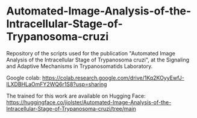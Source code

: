 # Automated-Image-Analysis-of-the-Intracellular-Stage-of-Trypanosoma-cruzi
Repository of the scripts used for the publication "Automated Image Analysis of the Intracellular Stage of Trypanosoma cruzi", at the Signaling and Adaptive Mechanisms in Trypanosomatids Laboratory.

Google colab: https://colab.research.google.com/drive/1Kq2KOyyEwfJ-lLXDBHLaOmFY2WQ6r1S8?usp=sharing

The trained for this work are available on Hugging Face:
https://huggingface.co/jiolster/Automated-Image-Analysis-of-the-Intracellular-Stage-of-Trypanosoma-cruzi/tree/main
